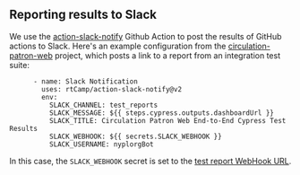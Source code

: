 ## Reporting results to Slack

We use the [action-slack-notify](https://github.com/rtCamp/action-slack-notify) Github Action to post the results of GitHub actions to Slack. Here's an example configuration from the [circulation-patron-web](https://github.com/NYPL-Simplified/circulation-patron-web/) project, which posts a link to a report from an integration test suite:

```
      - name: Slack Notification
        uses: rtCamp/action-slack-notify@v2
        env: 
          SLACK_CHANNEL: test_reports
          SLACK_MESSAGE: ${{ steps.cypress.outputs.dashboardUrl }}
          SLACK_TITLE: Circulation Patron Web End-to-End Cypress Test Results
          SLACK_WEBHOOK: ${{ secrets.SLACK_WEBHOOK }}
          SLACK_USERNAME: nyplorgBot
```

In this case, the `SLACK_WEBHOOK` secret is set to the [test report WebHook URL](ci.md).


